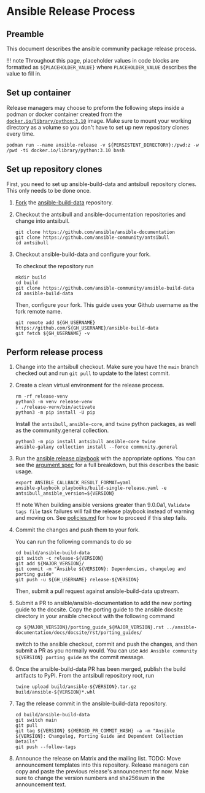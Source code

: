 # Ansible Release Process

## Preamble

This document describes the ansible community package release process.

!!! note
    Throughout this page, placeholder values in code blocks are formatted as
    `${PLACEHOLDER_VALUE}` where `PLACEHOLDER_VALUE` describes the value to fill in.


## Set up container

Release managers may choose to preform the following steps inside a podman or
docker container created from the [`docker.io/library/python:3.10`][container]
image.
Make sure to mount your working directory as a volume so you don't have to set
up new repository clones every time.

```
podman run --name ansible-release -v ${PERSISTENT_DIRECTORY}:/pwd:z -w /pwd -ti docker.io/library/python:3.10 bash
```


## Set up repository clones

First, you need to set up ansible-build-data and antsibull repository clones.
This only needs to be done once.

1. [Fork][abd-fork] the [ansible-build-data] repository.

2. Checkout the antsibull and ansible-documentation repositories
   and change into antsibull.

    ```
    git clone https://github.com/ansible/ansible-documentation
    git clone https://github.com/ansible-community/antsibull
    cd antsibull
    ```

3. Checkout ansible-build-data and configure your fork.

    To checkout the repository run

    ```
    mkdir build
    cd build
    git clone https://github.com/ansible-community/ansible-build-data
    cd ansible-build-data
    ```

    Then, configure your fork.
    This guide uses your Github username as the fork remote name.

    ```
    git remote add ${GH_USERNAME} https://github.com/${GH_USERNAME}/ansible-build-data
    git fetch ${GH_USERNAME} -v
    ```

## Perform release process

1. Change into the antsibull checkout.
   Make sure you have the `main` branch checked out
   and run `git pull` to update to the latest commit.

2. Create a clean virtual environment for the release process.

    ```
    rm -rf release-venv
    python3 -m venv release-venv
    . ./release-venv/bin/activate
    python3 -m pip install -U pip
    ```

    Install the `antsibull`, `ansible-core`, and `twine` python packages,
    as well as the community.general collection.

    ```
    python3 -m pip install antsibull ansible-core twine
    ansible-galaxy collection install --force community.general
    ```

3. Run the [ansible release playbook][release-playbook]
   with the appropriate options.
   You can see the [argument spec][release-playbook-args]
   for a full breakdown, but this describes the basic usage.

    ```
    export ANSIBLE_CALLBACK_RESULT_FORMAT=yaml
    ansible-playbook playbooks/build-single-release.yaml -e antsibull_ansible_version=${VERSION}
    ```

    !!! note
        When building ansible versions greater than 9.0.0a1,
        `Validate tags file` task failures will fail the release playbook instead
        of warning and moving on.
        See [policies.md][tagging-enforcement] for how to proceed if this step fails.

4. Commit the changes and push them to your fork.

    You can run the following commands to do so

    ```
    cd build/ansible-build-data
    git switch -c release-${VERSION}
    git add ${MAJOR_VERSION}/
    git commit -m "Ansible ${VERSION}: Dependencies, changelog and porting guide"
    git push -u ${GH_USERNAME} release-${VERSION}
    ```

    Then, submit a pull request against ansible-build-data upstream.

5. Submit a PR to ansible/ansible-documentation to add the new porting guide to the docsite.
   Copy the porting guide to the ansible docsite directory
   in your ansible checkout with the following command

    ```
    cp ${MAJOR_VERSION}/porting_guide_${MAJOR_VERSION}.rst ../ansible-documentation/docs/docsite/rst/porting_guides/
    ```

    switch to the ansible checkout,
    commit and push the changes,
    and then submit a PR as you normally would.
    You can use `Add Ansible community ${VERSION} porting guide` as the commit message.

6. Once the ansible-build-data PR has been merged,
   publish the build artifacts to PyPI.
   From the antsibull repository root, run

    ```
    twine upload build/ansible-${VERSION}.tar.gz build/ansible-${VERSION}*.whl
    ```

7. Tag the release commit in the ansible-build-data repository.

    ```
    cd build/ansible-build-data
    git switch main
    git pull
    git tag ${VERSION} ${MERGED_PR_COMMIT_HASH} -a -m "Ansible ${VERSION}: Changelog, Porting Guide and Dependent Collection Details"
    git push --follow-tags
    ```

8. Announce the release on Matrix and the mailing list.
   TODO: Move announcement templates into this repository.
   Release managers can copy and paste the previous release's announcement for
   now.
   Make sure to change the version numbers and sha256sum in the announcement
   text.

[container]: https://hub.docker.com/_/python
[abd-fork]: https://github.com/ansible-community/ansible-build-data/fork
[ansible-build-data]: https://github.com/ansible-community/ansible-build-data
[release-playbook]: https://github.com/ansible-community/antsibull/blob/main/playbooks/build-single-release.yaml
[release-playbook-args]: https://github.com/ansible-community/antsibull/blob/main/roles/build-release/meta/argument_specs.yml
[tagging-enforcement]: https://github.com/gotmax23/ansible-build-data/blob/docs/docs/policies.md#enforcement
